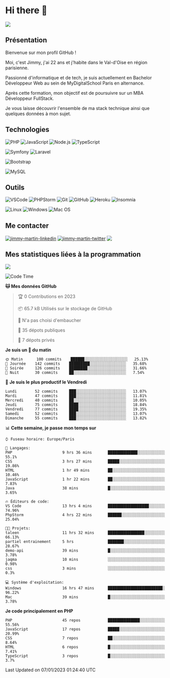 # Hi there 👋

![](https://komarev.com/ghpvc/?username=jimmy-martin&color=1a1b27)

<!--
**jimmy-martin/jimmy-martin** is a ✨ _special_ ✨ repository because its `README.md` (this file) appears on your GitHub profile.

Here are some ideas to get you started:

- 🔭 I’m currently working on ...
- 🌱 I’m currently learning ...
- 👯 I’m looking to collaborate on ...
- 🤔 I’m looking for help with ...
- 💬 Ask me about ...
- 📫 How to reach me: ...
- 😄 Pronouns: ...
- ⚡ Fun fact: ...
-->

## Présentation

Bienvenue sur mon profil GitHub !

Moi, c'est Jimmy, j'ai 22 ans et j'habite dans le Val-d'Oise en région parisienne.

Passionné d'informatique et de tech, je suis actuellement en Bachelor Développeur Web au sein de MyDigitalSchool Paris en alternance.

Après cette formation, mon objectif est de poursuivre sur un MBA Développeur FullStack.

Je vous laisse découvrir l'ensemble de ma stack technique ainsi que quelques données à mon sujet.

## Technologies

<div>

![PHP](https://img.shields.io/badge/PHP-777BB4?style=for-the-badge&logo=php&logoColor=white) ![JavaScript](https://img.shields.io/badge/JavaScript-F7DF1E?style=for-the-badge&logo=javascript&logoColor=black) ![Node.js](https://img.shields.io/badge/Node.js-43853D?style=for-the-badge&logo=node.js&logoColor=white) ![TypeScript](https://img.shields.io/badge/TypeScript-007ACC?style=for-the-badge&logo=typescript&logoColor=white)

</div>
<div>

![Symfony](https://img.shields.io/badge/Symfony-092E20?style=for-the-badge&logo=symfony&logoColor=white) ![Laravel](https://img.shields.io/badge/Laravel-FF2D20?style=for-the-badge&logo=laravel&logoColor=white)

</div>
<div>

![Bootstrap](https://img.shields.io/badge/Bootstrap-563D7C?style=for-the-badge&logo=bootstrap&logoColor=white)

</div>
<div>

![MySQL](https://img.shields.io/badge/MySQL-4479A1?style=for-the-badge&logo=mysql&logoColor=white)

</div>

## Outils

![VSCode](https://img.shields.io/badge/VSCode-007ACC?style=for-the-badge&logo=visual-studio-code&logoColor=white)
![PHPStorm](http://img.shields.io/badge/-PHPStorm-181717?style=for-the-badge&logo=phpstorm&logoColor=white)
![Git](https://img.shields.io/badge/Git-E44C30?style=for-the-badge&logo=git&logoColor=white)
![GitHub](https://img.shields.io/badge/GitHub-100000?style=for-the-badge&logo=github&logoColor=white)
![Heroku](https://img.shields.io/badge/Heroku-6762a6?style=for-the-badge&logo=heroku&logoColor=white)
![Insomnia](https://img.shields.io/badge/Insomnia-5600cd?style=for-the-badge&logo=insomnia&logoColor=white)

![Linux](https://img.shields.io/badge/Linux-FCC624?style=for-the-badge&logo=linux&logoColor=white)
![Windows](https://img.shields.io/badge/Windows-0078D6?style=for-the-badge&logo=windows&logoColor=white)
![Mac OS](https://img.shields.io/badge/mac%20os-000000?style=for-the-badge&logo=apple&logoColor=white)

## Me contacter

<p>
<a href="https://www.linkedin.com/in/jimmy-martin-dev/" target="blank"><img align="center" src="https://img.shields.io/badge/-LinkedIn-0077B5?style=for-the-badge&logo=Linkedin&logoColor=white&link=https://www.linkedin.com/in/jimmy-martin-dev/" alt="jimmy-martin-linkedin"/></a>
<a href="https://twitter.com/jimmydev_" target="blank"><img align="center" src="https://img.shields.io/badge/-Twitter-1DA1F2?style=for-the-badge&logo=Twitter&logoColor=white&link=https://twitter.com/jimmydev_" alt="jimmy-martin-twitter"/></a>
 <a href="mailto:jimmy.martin952@gmail.com" target="blank"><img align="center" src="https://img.shields.io/badge/gmail-D14836?style=for-the-badge&logo=gmail&logoColor=white" /></a>
</p>

## Mes statistiques liées à la programmation

<a href="https://github-readme-stats.vercel.app/api/top-langs/?username=jimmy-martin&layout=compact">
  <img align="center" src="https://github-readme-stats.vercel.app/api/top-langs/?username=jimmy-martin&layout=compact"/>
</a>



<!--START_SECTION:waka-->
![Code Time](http://img.shields.io/badge/Code%20Time-1%2C391%20hrs%2022%20mins-blue)

**🐱 Mes données GitHub** 

> 🏆 0 Contributions en 2023
 > 
> 📦 65.7 kB Utilisés sur le stockage de GitHub 
 > 
> 🚫 N'a pas choisi d'embaucher
 > 
> 📜 35 dépots publiques 
 > 
> 🔑 7 dépots privés  
 > 
**Je suis un 🐤 du matin** 

```text
🌞 Matin      100 commits    ██████░░░░░░░░░░░░░░░░░░░   25.13% 
🌆 Journée    142 commits    █████████░░░░░░░░░░░░░░░░   35.68% 
🌃 Soirée     126 commits    ████████░░░░░░░░░░░░░░░░░   31.66% 
🌙 Nuit       30 commits     ██░░░░░░░░░░░░░░░░░░░░░░░   7.54%

```
📅 **Je suis le plus productif le Vendredi** 

```text
Lundi        52 commits     ███░░░░░░░░░░░░░░░░░░░░░░   13.07% 
Mardi        47 commits     ███░░░░░░░░░░░░░░░░░░░░░░   11.81% 
Mercredi     40 commits     ██░░░░░░░░░░░░░░░░░░░░░░░   10.05% 
Jeudi        75 commits     ████░░░░░░░░░░░░░░░░░░░░░   18.84% 
Vendredi     77 commits     ████░░░░░░░░░░░░░░░░░░░░░   19.35% 
Samedi       52 commits     ███░░░░░░░░░░░░░░░░░░░░░░   13.07% 
Dimanche     55 commits     ███░░░░░░░░░░░░░░░░░░░░░░   13.82%

```


📊 **Cette semaine, je passe mon temps sur** 

```text
⌚︎ Fuseau horaire: Europe/Paris

💬 Langages: 
PHP                      9 hrs 36 mins       █████████████░░░░░░░░░░░░   55.1% 
CSS                      3 hrs 27 mins       █████░░░░░░░░░░░░░░░░░░░░   19.86% 
HTML                     1 hr 49 mins        ██░░░░░░░░░░░░░░░░░░░░░░░   10.46% 
JavaScript               1 hr 22 mins        ██░░░░░░░░░░░░░░░░░░░░░░░   7.83% 
Java                     38 mins             █░░░░░░░░░░░░░░░░░░░░░░░░   3.65%

🔥 Éditeurs de code: 
VS Code                  13 hrs 4 mins       ██████████████████░░░░░░░   74.96% 
PhpStorm                 4 hrs 22 mins       ██████░░░░░░░░░░░░░░░░░░░   25.04%

🐱‍💻 Projets: 
taleen                   11 hrs 32 mins      ████████████████░░░░░░░░░   66.13% 
partiel entrainement     5 hrs               ███████░░░░░░░░░░░░░░░░░░   28.67% 
demo-api                 39 mins             █░░░░░░░░░░░░░░░░░░░░░░░░   3.78% 
jaqma                    10 mins             ░░░░░░░░░░░░░░░░░░░░░░░░░   0.98% 
css                      3 mins              ░░░░░░░░░░░░░░░░░░░░░░░░░   0.3%

💻 Système d'exploitation: 
Windows                  16 hrs 47 mins      ████████████████████████░   96.22% 
Mac                      39 mins             █░░░░░░░░░░░░░░░░░░░░░░░░   3.78%

```

**Je code principalement en PHP** 

```text
PHP                      45 repos            ██████████████░░░░░░░░░░░   55.56% 
JavaScript               17 repos            █████░░░░░░░░░░░░░░░░░░░░   20.99% 
CSS                      7 repos             ██░░░░░░░░░░░░░░░░░░░░░░░   8.64% 
HTML                     6 repos             █░░░░░░░░░░░░░░░░░░░░░░░░   7.41% 
TypeScript               3 repos             █░░░░░░░░░░░░░░░░░░░░░░░░   3.7%

```



 Last Updated on 07/01/2023 01:24:40 UTC
<!--END_SECTION:waka-->


